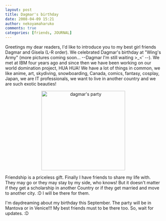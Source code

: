 ```yaml
---
layout: post
title: Dagmar's birthday
date: 2008-04-09 15:21
author: nekoyamaharuko
comments: true
categories: [friends, JOURNAL]
---
```

Greetings my dear readers, I'd like to introduce you to my best girl friends Dagmar and Gisela (L-R order). We celebrated Dagmar's birthday at "Wing's Army" (more pictures coming soon... --Dagmar I'm still waiting  &gt;_&lt;' --). We met at IBM four years ago and since then we have been working on our world domination project, HUA HUA! We have a lot of things in common, we like anime, art, skydiving, snowboarding, Canada, comics, fantasy, cosplay, Japan, we are IT professionals, we want to live in another country and we are such exotic beauties!
<p style="text-align:left;"><a href="http://nekoyamaharuko.files.wordpress.com/2008/04/dsc023991.jpg"></a></p>
<p style="text-align:center;"><a href="http://nekoyamaharuko.files.wordpress.com/2008/04/dsc023991.jpg?w=270" target="_blank"><img class="aligncenter size-full wp-image-23" src="http://nekoyamaharuko.files.wordpress.com/2008/04/dsc023991.jpg?w=270" alt="dagmar's party" width="270" height="256" /></a></p>
<a href="http://nekoyamaharuko.files.wordpress.com/2008/04/dsc023991.jpg"><!--more--></a>

Friendship is a priceless gift. Finally I have friends to share my life with. They may go or they may stay by my side, who knows! But it doesn't matter if they get a scholarship in another Country or if they get married and move to another city.  :D  I will be there for them.

I'm daydreaming about my birthday this September. The party will be in Mantova or in Venice!!! My best friends must to be there too. So, wait for updates.  :D
